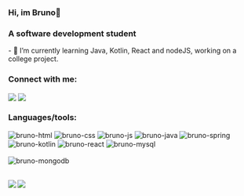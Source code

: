 ### Hi, im Bruno👋
<h3>A software development student</h3>
<p>
- 🌱 I’m currently learning Java, Kotlin, React and nodeJS, working on a college project.
</p>
<h3>Connect with me:</h3>
<p>
<a href="https://www.linkedin.com/in/bruno-bertholini/" target="blank"><img align="center" src="https://img.shields.io/badge/LinkedIn-0077B5?style=for-the-badge&logo=linkedin&logoColor=white" /></a>
<a href="mailto:brbertholini@gmail.com" target="blank"><img align="center" src="https://img.shields.io/badge/Gmail-D14836?style=for-the-badge&logo=gmail&logoColor=white" /></a>
</p>

<h3>Languages/tools:</h3>
<div style="display: inline_block">
  <img align="center" alt="bruno-html" src="https://img.shields.io/badge/HTML5-E34F26?style=for-the-badge&logo=html5&logoColor=white">
  <img align="center" alt="bruno-css" src="https://img.shields.io/badge/CSS3-1572B6?style=for-the-badge&logo=css3&logoColor=white">
  <img align="center" alt="bruno-js" src="https://img.shields.io/badge/JavaScript-323330?style=for-the-badge&logo=javascript&logoColor=F7DF1E">
  <img align="center" alt="bruno-java" src="https://img.shields.io/badge/Java-ED8B00?style=for-the-badge&logo=openjdk&logoColor=white">
  <img align="center" alt="bruno-spring" src="https://img.shields.io/badge/Spring-6DB33F?style=for-the-badge&logo=spring&logoColor=white">
  <img align="center" alt="bruno-kotlin" src="https://img.shields.io/badge/Kotlin-0095D5?&style=for-the-badge&logo=kotlin&logoColor=white">
  <img align="center" alt="bruno-react" src="https://img.shields.io/badge/React-20232A?style=for-the-badge&logo=react&logoColor=61DAFB">
  <img align="center" alt="bruno-mysql" src="https://img.shields.io/badge/MySQL-00000F?style=for-the-badge&logo=mysql&logoColor=white"><br><br>
  <img align="center" alt="bruno-mongodb" src="https://img.shields.io/badge/MongoDB-4EA94B?style=for-the-badge&logo=mongodb&logoColor=white">
</div><br>

<p><img align="left" src="https://github-readme-stats.vercel.app/api?username=brbertholini&show_icons=true&theme=graywhite" /></p>
<p><img align="left" src="https://github-readme-stats.vercel.app/api/top-langs/?username=brbertholini&theme=graywhite"/></p>
